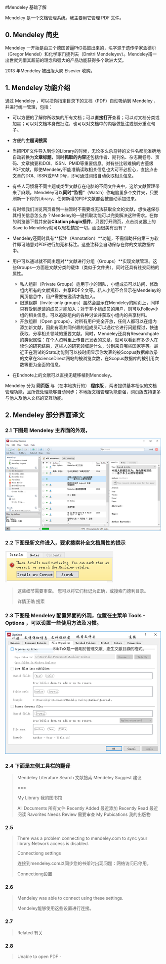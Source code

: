 #Mendeley 基础了解

Mendeley 是一个文档管理系统。我主要用它管理 PDF 文件。

## 0. Mendeley 简史

Mendeley 一开始是由三个德国苦逼PhD捣鼓出来的，名字源于遗传学家孟德尔（Gregor Mendel）和化学家门捷列夫（Dmitri Mendeleyev）。Mendeley甫一出世就凭借其超前的理念和强大的产品功能获得多个欧洲大奖。

2013 年Mendeley 被出版大鳄 Elsevier 收购。

## 1. Mendeley 功能介绍

通过 Mendeley ，可以把你指定目录下的文档（PDF）自动吸纳到 Mendeley ，并进行统一管理，包括：

- 可以方便的了解你所收集的所有文档；可以**直接打开**查看；可以对文档分类或加星；可以对文档本身做批注，也可以对文档中的内容做批注或划分重点句子。
- 方便的**主题词搜索**
- 当把PDF文件导入到你的Library的时候，无论多么杀马特的文件名都能准确地自动转换为**文章标题**，同时**抓取的内容**还包括作者、期刊名、杂志期卷号、页码、文章摘要和DOI、ISSN、PMID等重要信息。对有些比较难搞的古董级PDF文献，即使Mendeley不能准确读取相关信息也大可不必担心，直接点击文章的DOI、ISSN或PMID号，即可通过网络自动获取相关信息。
- 有些人习惯将不同主题或类型文献存在电脑的不同文件夹中，这给文献管理带来了麻烦。Mendeley可以**同时“监视”**（Watch）你电脑里多个文件夹，只要刷新一下你的Library，任何新增的PDF文献都会被自动添加进来。
- 有时候我们浏览网页看到一些暂时不需要或无法获取全文的文献，想快速保存其相关信息怎么办？Mendeley的一键抓取功能可以完美解决这种需求。在你的浏览器下载并安装**Citation plugin插件**，只要打开网页，点击浏览器上的Save to Mendeley就可以轻松搞定一切，画面很美有没有？
- Mendeley还同时具有**标注（Annotation）**功能，不需借助任何第三方软件即可随意对PDF进行加亮和标注。这些注释会自动保存在你的文献数据库中。
- 用户可以通过就不同主题对**文献进行分组（Groups）**实现文献管理。这些Groups一方面是文献分类的载体（类似于文件夹），同时还具有社交网络的属性。
	- 私人组群（Private Groups）适用于小的团队，小组成员可以访问、修改组内所有的文献资料、共享PDF全文等。私人小组不会显示在Mendeley的网页信息中，用户需要被邀请才能加入。
	- 限邀组群（Invite-only groups）虽然会显示在Mendeley的网页上，同样只有受到邀请的成员才能加入；对于非小组成员的用户，则可以Follow小组的相关信息，可以追踪组内的各种讨论并获取小组内的共享材料。
	- 开放组群（Open groups），对所有用户完全开放，任何人都可以在组内添加新文献，因此有着共同兴趣的组成员可以通过它进行问题探讨，快速获取、分享相关领域的重要文献。同时，Mendeley还具有Researchgate的类似属性：在个人资料里上传自己发表的文章，就可以看到有多少人在读你的研究结果，这些人的研究领域是什么，分别来自哪些国家等等。最近正在测试的Stats功能则可以按时间显示你发表的被Scopus数据库收录的文章在ScienceDirect网站的被浏览次数，在Scopus数据库的被引用次数等更为全面的信息。

- 在Endnote上的文献可以直接无缝移植到Mendeley。

Mendeley 分为 **网页版** 与（在本地执行的） **程序版** ，两者提供基本相似的文档管理功能，且所做处理能够自动同步；本地版文档管理功能更强，网页版支持更多与他人及他人文档的交互功能。


## 2. Mendeley 部分界面译文

### 2.1 下图是 Mendeley 主界面的外观，

![](img/Mendeley-1.png) 

### 2.2 下图是新文件进入，要求搜索补全文档属性的提示

![](img/Mendeley-2.png) 

> 这些细节需要审查。 您可以将它们标记为正确，或搜索门德利目录。
> 
> 详情正确  搜索

### 2.3 下图是 Mendeley 配置界面的外观，位置在主菜单 Tools - Options ，可以设置一些使用方法及习惯。

![](img/Mendeley-3.png) 


### 2.4 下面是左侧工具栏的翻译


> Mendeley
> Literature Search  文献搜索
> Mendeley Suggest  建议
> 
> ===
> 
> My Library   我的图书馆
> 
> All Documents   所有文件
> Recently Added  最近添加
> Recently Read   最近阅读
> Ravorites
> Needs Review  需要审查
> My Pubications  我的出版物

### 2.5 

> There was a problem connecting to mendeley.com to sync your library:Network access is disabled.
> 
> Connectiong settings
> 
> 连接到mendeley.com以同步您的书架时出现问题：网络访问已停用。
> 
> Connectiong设置

### 2.6

> Mendeley was able to connect using these settings.
> 
> Mendeley能够使用这些设置进行连接。

### 2.7 

> Related 有关

### 2.8 

> Unable to open PDF - 
